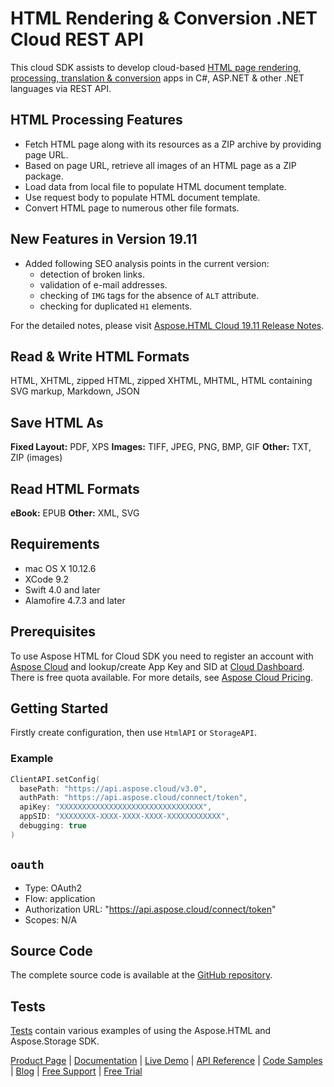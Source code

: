 # HTML Rendering & Conversion .NET Cloud REST API

This cloud SDK assists to develop cloud-based [HTML page rendering, processing, translation & conversion](https://products.aspose.cloud/html/swift) apps in C#, ASP.NET & other .NET languages via REST API.

## HTML Processing Features

- Fetch HTML page along with its resources as a ZIP archive by providing page URL.
- Based on page URL, retrieve all images of an HTML page as a ZIP package.
- Load data from local file to populate HTML document template.
- Use request body to populate HTML document template.
- Convert HTML page to numerous other file formats.

## New Features in Version 19.11

- Added following SEO analysis points in the current version:
  - detection of broken links.
  - validation of e-mail addresses.
  - checking of `IMG` tags for the absence of `ALT` attribute.
  - checking for duplicated `H1` elements.

For the detailed notes, please visit [Aspose.HTML Cloud 19.11 Release Notes](https://docs.aspose.cloud/display/htmlcloud/Aspose.HTML+Cloud+19.11+Release+Notes).

## Read & Write HTML Formats

HTML, XHTML, zipped HTML, zipped XHTML, MHTML, HTML containing SVG markup, Markdown, JSON

## Save HTML As

**Fixed Layout:** PDF, XPS
**Images:** TIFF, JPEG, PNG, BMP, GIF
**Other:** TXT, ZIP (images)

## Read HTML Formats

**eBook:** EPUB
**Other:** XML, SVG

## Requirements

- mac OS X 10.12.6
- XCode 9.2
- Swift 4.0 and later
- Alamofire 4.7.3 and later

## Prerequisites

To use Aspose HTML for Cloud SDK you need to register an account with [Aspose Cloud](https://www.aspose.cloud/) and lookup/create App Key and SID at [Cloud Dashboard](https://dashboard.aspose.cloud/#/apps). There is free quota available. For more details, see [Aspose Cloud Pricing](https://purchase.aspose.cloud/pricing).

## Getting Started

Firstly create configuration, then use `HtmlAPI` or `StorageAPI`.

### Example

```swift
ClientAPI.setConfig(
  basePath: "https://api.aspose.cloud/v3.0",
  authPath: "https://api.aspose.cloud/connect/token",
  apiKey: "XXXXXXXXXXXXXXXXXXXXXXXXXXXXXXXX",
  appSID: "XXXXXXXX-XXXX-XXXX-XXXX-XXXXXXXXXXXX",
  debugging: true
)
```

## `oauth`

- Type: OAuth2
- Flow: application
- Authorization URL: "https://api.aspose.cloud/connect/token"
- Scopes: N/A

## Source Code

The complete source code is available at the [GitHub repository](https://github.com/aspose-html-cloud/aspose-html-cloud-swift).

## Tests

[Tests](https://github.com/aspose-html-cloud/aspose-html-cloud-swift/blob/master/Tests/AsposeHtmlTests) contain various examples of using the Aspose.HTML and Aspose.Storage SDK.

[Product Page](https://products.aspose.cloud/html/swift) | [Documentation](https://docs.aspose.cloud/display/htmlcloud/Home) | [Live Demo](https://products.aspose.app/html/family) | [API Reference](https://apireference.aspose.cloud/html/) | [Code Samples](https://github.com/aspose-html-cloud/aspose-html-cloud-swift) | [Blog](https://blog.aspose.cloud/category/html/) | [Free Support](https://forum.aspose.cloud/c/html) | [Free Trial](https://dashboard.aspose.cloud/#/apps)
